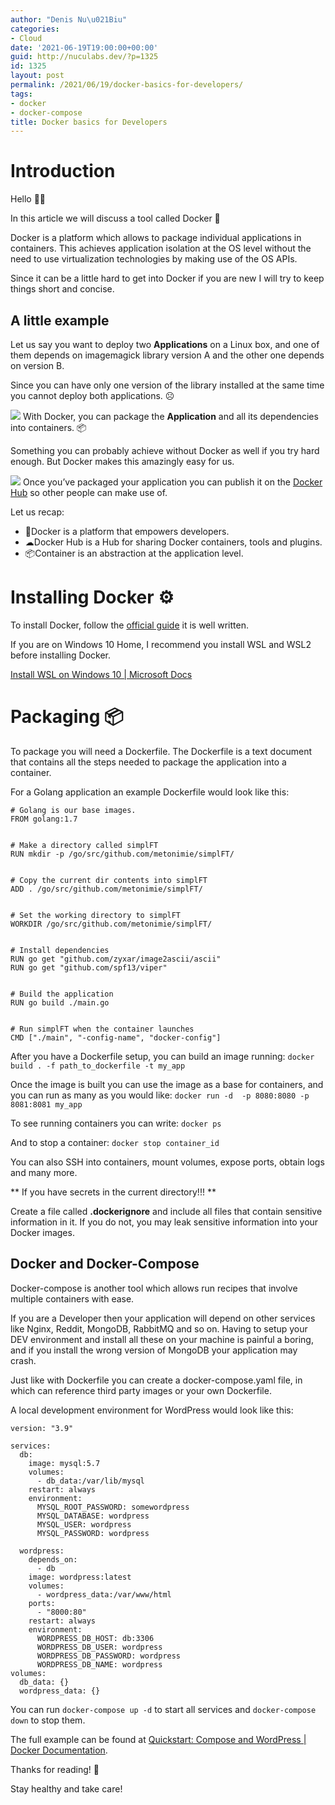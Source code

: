 ```yaml
---
author: "Denis Nu\u021Biu"
categories:
- Cloud
date: '2021-06-19T19:00:00+00:00'
guid: http://nuculabs.dev/?p=1325
id: 1325
layout: post
permalink: /2021/06/19/docker-basics-for-developers/
tags:
- docker
- docker-compose
title: Docker basics for Developers
---
```

# Introduction


Hello 🙋‍♂️


In this article we will discuss a tool called Docker 🐬


Docker is a platform which allows to package individual applications in containers. This achieves application isolation at the OS level without the need to use virtualization technologies by making use of the OS APIs.


Since it can be a little hard to get into Docker if you are new I will try to keep things short and concise.


## A little example


Let us say you want to deploy two **Applications** on a Linux box, and one of them depends on imagemagick library version A and the other one depends on version B.


Since you can have only one version of the library installed at the same time you cannot deploy both applications. ☹


![](/wp-content/uploads/2021/06/docker-err.jpg?w=400)
With Docker, you can package the **Application** and all its dependencies into containers. 📦


Something you can probably achieve without Docker as well if you try hard enough. But Docker makes this amazingly easy for us.


![](/wp-content/uploads/2021/06/docker-no-err.jpg?w=400)
Once you’ve packaged your application you can publish it on the [Docker Hub](https://hub.docker.com/search?q=&type=image&category=application_services%2Cdatabase%2Cmessaging) so other people can make use of.


Let us recap:


- 🐬Docker is a platform that empowers developers.
- ☁Docker Hub is a Hub for sharing Docker containers, tools and plugins.
- 📦Container is an abstraction at the application level.


# Installing Docker ⚙


To install Docker, follow the [official guide](https://docs.docker.com/engine/install/) it is well written.


If you are on Windows 10 Home, I recommend you install WSL and WSL2 before installing Docker.


[Install WSL on Windows 10 | Microsoft Docs](https://docs.microsoft.com/en-us/windows/wsl/install-win10)


# Packaging 📦


To package you will need a Dockerfile. The Dockerfile is a text document that contains all the steps needed to package the application into a container.


For a Golang application an example Dockerfile would look like this:


```
# Golang is our base images.
FROM golang:1.7


# Make a directory called simplFT
RUN mkdir -p /go/src/github.com/metonimie/simplFT/


# Copy the current dir contents into simplFT
ADD . /go/src/github.com/metonimie/simplFT/


# Set the working directory to simplFT
WORKDIR /go/src/github.com/metonimie/simplFT/


# Install dependencies
RUN go get "github.com/zyxar/image2ascii/ascii"
RUN go get "github.com/spf13/viper"


# Build the application
RUN go build ./main.go


# Run simplFT when the container launches
CMD ["./main", "-config-name", "docker-config"]
```


After you have a Dockerfile setup, you can build an image running: `docker build . -f path_to_dockerfile -t my_app`


Once the image is built you can use the image as a base for containers, and you can run as many as you would like: `docker run -d  -p 8080:8080 -p 8081:8081 my_app`


To see running containers you can write: `docker ps`


And to stop a container: `docker stop container_id`


You can also SSH into containers, mount volumes, expose ports, obtain logs and many more.


**
If you have secrets in the current directory!!!
**


Create a file called **.dockerignore** and include all files that contain sensitive information in it. If you do not, you may leak sensitive information into your Docker images.


## Docker and Docker-Compose


Docker-compose is another tool which allows run recipes that involve multiple containers with ease.


If you are a Developer then your application will depend on other services like Nginx, Reddit, MongoDB, RabbitMQ and so on. Having to setup your DEV environment and install all these on your machine is painful a boring, and if you install the wrong version of MongoDB your application may crash.


Just like with Dockerfile you can create a docker-compose.yaml file, in which can reference third party images or your own Dockerfile.


A local development environment for WordPress would look like this:


```
version: "3.9"
 
services:
  db:
    image: mysql:5.7
    volumes:
      - db_data:/var/lib/mysql
    restart: always
    environment:
      MYSQL_ROOT_PASSWORD: somewordpress
      MYSQL_DATABASE: wordpress
      MYSQL_USER: wordpress
      MYSQL_PASSWORD: wordpress
 
  wordpress:
    depends_on:
      - db
    image: wordpress:latest
    volumes:
      - wordpress_data:/var/www/html
    ports:
      - "8000:80"
    restart: always
    environment:
      WORDPRESS_DB_HOST: db:3306
      WORDPRESS_DB_USER: wordpress
      WORDPRESS_DB_PASSWORD: wordpress
      WORDPRESS_DB_NAME: wordpress
volumes:
  db_data: {}
  wordpress_data: {}
```


You can run `docker-compose up -d` to start all services and `docker-compose down` to stop them.


The full example can be found at [Quickstart: Compose and WordPress | Docker Documentation](https://docs.docker.com/samples/wordpress/).


Thanks for reading! 🧾


Stay healthy and take care!